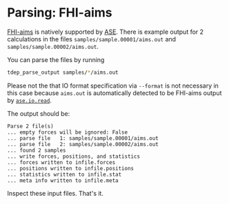 Parsing: FHI-aims
===

[FHI-aims](https://fhi-aims.org/) is natively supported by [ASE](https://wiki.fysik.dtu.dk/ase/ase/io/formatoptions.html#aims-output). There is example output for 2 calculations in the files `samples/sample.00001/aims.out` and `samples/sample.00002/aims.out`.

You can parse the files by running

```bash
tdep_parse_output samples/*/aims.out
```

Please not the that IO format specification via `--format` is not necessary in this case because `aims.out` is automatically detected to be FHI-aims output by [`ase.io.read`](https://wiki.fysik.dtu.dk/ase/ase/io/io.html#ase.io.read).

The output should be:

```
Parse 2 file(s)
... empty forces will be ignored: False
... parse file   1: samples/sample.00001/aims.out
... parse file   2: samples/sample.00002/aims.out
... found 2 samples
... write forces, positions, and statistics
... forces written to infile.forces
... positions written to infile.positions
... statistics written to infile.stat
... meta info written to infile.meta
```

Inspect these input files. That's it.
